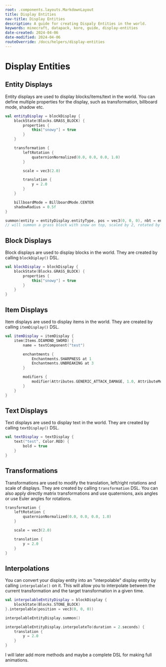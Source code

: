 ```yaml
---
root: .components.layouts.MarkdownLayout
title: Display Entities
nav-title: Display Entities
description: A guide for creating Dispaly Entities in the world.
keywords: minecraft, datapack, kore, guide, display-entities
date-created: 2024-04-06
date-modified: 2024-04-06
routeOverride: /docs/helpers/display-entities
---
```


# Display Entities

## Entity Displays

Entity displays are used to display blocks/items/text in the world.
You can define multiple properties for the display, such as transformation, billboard mode, shadow etc.

```kotlin
val entityDisplay = blockDisplay {
	blockState(Blocks.GRASS_BLOCK) {
		properties {
			this["snowy"] = true
		}
	}

	transformation {
		leftRotation {
			quaternionNormalized(0.0, 0.0, 0.0, 1.0)
		}

		scale = vec3(2.0)

		translation {
			y = 2.0
		}
	}

	billboardMode = BillboardMode.CENTER
	shadowRadius = 0.5f
}

summon(entity = entityDisplay.entityType, pos = vec3(0, 0, 0), nbt = entityDisplay.toNbt())
// will summon a grass block with snow on top, scaled by 2, rotated by 0 degrees and translated by 2 blocks on the y axis at the position 0, 0, 0
```

## Block Displays

Block displays are used to display blocks in the world. They are created by calling `blockDiplay()` DSL.

```kotlin
val blockDisplay = blockDisplay {
	blockState(Blocks.GRASS_BLOCK) {
		properties {
			this["snowy"] = true
		}
	}
}
```

## Item Displays

Item displays are used to display items in the world. They are created by calling `itemDisplay()` DSL.

```kotlin
val itemDisplay = itemDisplay {
	item(Items.DIAMOND_SWORD) {
		name = textComponent("test")

		enchantments {
			Enchantments.SHARPNESS at 1
			Enchantments.UNBREAKING at 3
		}

		modifiers {
			modifier(Attributes.GENERIC_ATTACK_DAMAGE, 1.0, AttributeModifierOperation.ADD)
		}
	}
}
```

## Text Displays

Text displays are used to display text in the world. They are created by calling `textDisplay()` DSL.

```kotlin
val textDisplay = textDisplay {
	text("test", Color.RED) {
		bold = true
	}
}
```

## Transformations

Transformations are used to modify the translation, left/right rotations and scale of displays. They are created by calling `transformation`
DSL.
You can also apply directly matrix transformations and use quaternions, axis angles or use Euler angles for rotations.

```kotlin
transformation {
	leftRotation {
		quaternionNormalized(0.0, 0.0, 0.0, 1.0)
	}

	scale = vec3(2.0)

	translation {
		y = 2.0
	}
}
```

## Interpolations

You can convert your display entity into an "interpolable" display entity by calling `interpolable()` on it.
This will allow you to interpolate between the current transformation and the target transformation in a given time.

```kotlin
val interpolableEntityDisplay = blockDisplay {
	blockState(Blocks.STONE_BLOCK)
}.interpolable(position = vec3(0, 0, 0))

interpolableEntityDisplay.summon()

interpolableEntityDisplay.interpolateTo(duration = 2.seconds) {
	translation {
		y = 2.0
	}
}
```

I will later add more methods and maybe a complete DSL for making full animations.
